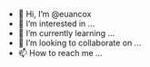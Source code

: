 - 👋 Hi, I’m @euancox
- 👀 I’m interested in ...
- 🌱 I’m currently learning ...
- 💞️ I’m looking to collaborate on ...
- 📫 How to reach me ...

<!---
euancox/euancox is a ✨ special ✨ repository because its `README.md` (this file) appears on your GitHub profile.
You can click the Preview link to take a look at your changes.
--->
